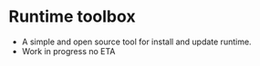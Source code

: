 # Runtime toolbox
- A simple and open source tool for install and update runtime.
- Work in progress no ETA
